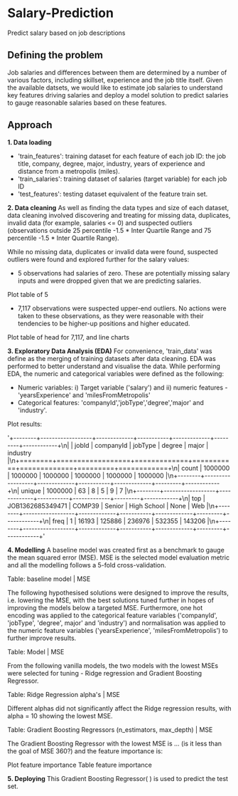 # Salary-Prediction
Predict salary based on job descriptions

## Defining the problem
Job salaries and differences between them are determined by a number of various factors, including skillset, experience and the job title itself. 
Given the available datsets, we would like to estimate job salaries to understand key features driving salaries and deploy a model solution to predict salaries to gauge reasonable salaries based on these features. 

## Approach
**1. Data loading** 
- 'train_features': training dataset for each feature of each job ID: the job title, company, degree, major, industry, years of experience and distance from a metropolis (miles).
- 'train_salaries': training dataset of salaries (target variable) for each job ID  
- 'test_features': testing dataset equivalent of the feature train set.

**2. Data cleaning**
As well as finding the data types and size of each dataset, data cleaning involved discovering and treating for missing data, duplicates, invalid data (for example, salaries <= 0) and suspected outliers (observations outside 25 percentile -1.5 * Inter Quartile Range and 75 percentile -1.5 * Inter Quartile Range). 

While no missing data, duplicates or invalid data were found, suspected outliers were found and explored further for the salary values: 
- 5 observations had salaries of zero. These are potentially missing salary inputs and were dropped given that we are predicting salaries. 

Plot table of 5

- 7,117 observations were suspected upper-end outliers. No actions were taken to these observations, as they were reasonable with their tendencies to be higher-up positions and higher educated.

Plot table of head for 7,117, and line charts


**3. Exploratory Data Analysis (EDA)**
For convenience, 'train_data' was define as the merging of training datasets after data cleaning. EDA was performed to better understand and visualise the data. While performing EDA, the numeric and categorical variables were defined as the following: 
- Numeric variables: i) Target variable ('salary') and ii) numeric features - 'yearsExperience' and 'milesFromMetropolis'
- Categorical features: 'companyId','jobType','degree','major' and 'industry'. 

Plot results: 

'+--------+------------------+-------------+-----------+-------------+---------+------------+\n|        | jobId            | companyId   | jobType   | degree      | major   | industry   |\n+========+==================+=============+===========+=============+=========+============+\n| count  | 1000000          | 1000000     | 1000000   | 1000000     | 1000000 | 1000000    |\n+--------+------------------+-------------+-----------+-------------+---------+------------+\n| unique | 1000000          | 63          | 8         | 5           | 9       | 7          |\n+--------+------------------+-------------+-----------+-------------+---------+------------+\n| top    | JOB1362685349471 | COMP39      | Senior    | High School | None    | Web        |\n+--------+------------------+-------------+-----------+-------------+---------+------------+\n| freq   | 1                | 16193       | 125886    | 236976      | 532355  | 143206     |\n+--------+------------------+-------------+-----------+-------------+---------+------------+'

**4. Modelling**
A baseline model was created first as a benchmark to gauge the mean squared error (MSE). MSE is the selected model evaluation metric and all the modelling follows a 5-fold cross-validation. 

Table: baseline model | MSE

The following hypothesised solutions were designed to improve the results, i.e. lowering the MSE, with the best solutions tuned further in hopes of improving the models below a targeted MSE. Furthermore, one hot encoding was applied to the categorical feature variables ('companyId', 'jobType', 'degree', major' and 'industry') and normalisation was applied to the numeric feature variables ('yearsExperience', 'milesFromMetropolis') to further improve results. 

Table: Model | MSE

From the following vanilla models, the two models with the lowest MSEs were selected for tuning - Ridge regression and Gradient Boosting Regressor. 

Table: Ridge Regression alpha's | MSE

Different alphas did not significantly affect the Ridge regression results, with alpha = 10 showing the lowest MSE. 

Table: Gradient Boosting Regressors (n_estimators, max_depth) | MSE 

The Gradient Boosting Regressor with the lowest MSE is ... (is it less than the goal of MSE 360?) and the feature importance is: 

Plot feature importance
Table feature importance 

**5. Deploying**
This Gradient Boosting Regressor( ) is used to predict the test set. 
